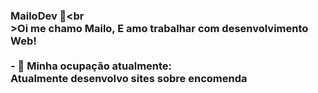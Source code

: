### MailoDev 🧪<br<br>>Oi me chamo Mailo, E amo trabalhar com desenvolvimento Web!<br><br>- 💼 Minha ocupação atualmente:<br>Atualmente desenvolvo sites sobre encomenda
